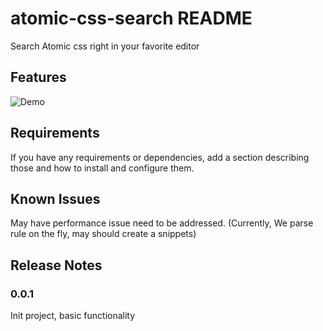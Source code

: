 # atomic-css-search README

Search Atomic css right in your favorite editor

## Features

![Demo](https://i.imgur.com/8NPTVnW.gif)

## Requirements

If you have any requirements or dependencies, add a section describing those and how to install and configure them.

## Known Issues

May have performance issue need to be addressed.
(Currently, We parse rule on the fly, may should create a snippets)

## Release Notes

### 0.0.1

Init project, basic functionality
